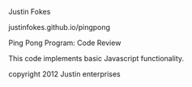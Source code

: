 Justin Fokes

justinfokes.github.io/pingpong

Ping Pong Program: Code Review

This code implements basic Javascript functionality.

copyright 2012 Justin enterprises
